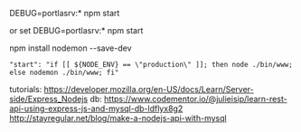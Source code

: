 DEBUG=portlasrv:* npm start

or
set DEBUG=portlasrv:*
npm start


npm install nodemon --save-dev

    "start": "if [[ ${NODE_ENV} == \"production\" ]]; then node ./bin/www; else nodemon ./bin/www; fi"


tutorials:
https://developer.mozilla.org/en-US/docs/Learn/Server-side/Express_Nodejs
db: https://www.codementor.io/@julieisip/learn-rest-api-using-express-js-and-mysql-db-ldflyx8g2
http://stayregular.net/blog/make-a-nodejs-api-with-mysql
